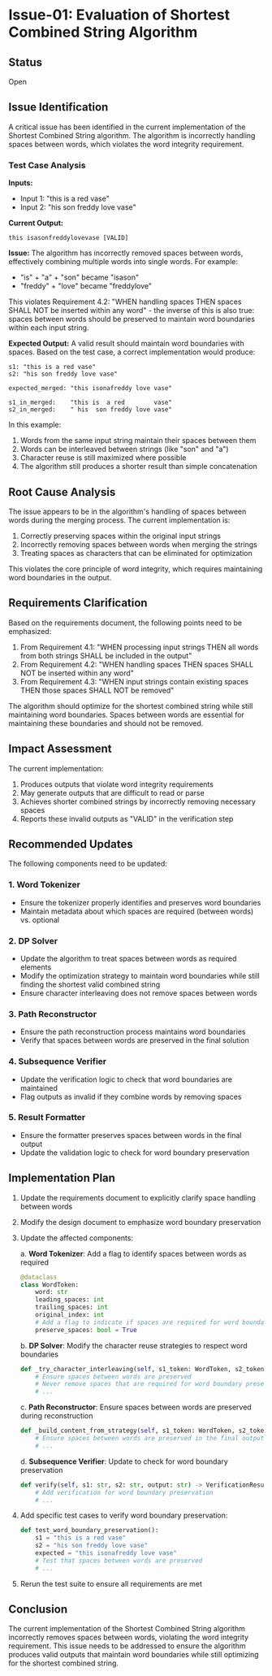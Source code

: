 # Issue-01: Evaluation of Shortest Combined String Algorithm

## Status

Open

## Issue Identification

A critical issue has been identified in the current implementation of the Shortest Combined String algorithm. The algorithm is incorrectly handling spaces between words, which violates the word integrity requirement.

### Test Case Analysis

**Inputs:**
- Input 1: "this is a red vase"
- Input 2: "his son freddy love vase"

**Current Output:**
```
this isasonfreddylovevase [VALID]
```

**Issue:**
The algorithm has incorrectly removed spaces between words, effectively combining multiple words into single words. For example:
- "is" + "a" + "son" became "isason"
- "freddy" + "love" became "freddylove"

This violates Requirement 4.2: "WHEN handling spaces THEN spaces SHALL NOT be inserted within any word" - the inverse of this is also true: spaces between words should be preserved to maintain word boundaries within each input string.

**Expected Output:**
A valid result should maintain word boundaries with spaces. Based on the test case, a correct implementation would produce:

```
s1: "this is a red vase"
s2: "his son freddy love vase"

expected_merged: "this isonafreddy love vase"

s1_in_merged:    "this is  a red        vase"
s2_in_merged:    " his  son freddy love vase"
```

In this example:
1. Words from the same input string maintain their spaces between them
2. Words can be interleaved between strings (like "son" and "a")
3. Character reuse is still maximized where possible
4. The algorithm still produces a shorter result than simple concatenation

## Root Cause Analysis

The issue appears to be in the algorithm's handling of spaces between words during the merging process. The current implementation is:

1. Correctly preserving spaces within the original input strings
2. Incorrectly removing spaces between words when merging the strings
3. Treating spaces as characters that can be eliminated for optimization

This violates the core principle of word integrity, which requires maintaining word boundaries in the output.

## Requirements Clarification

Based on the requirements document, the following points need to be emphasized:

1. From Requirement 4.1: "WHEN processing input strings THEN all words from both strings SHALL be included in the output"
2. From Requirement 4.2: "WHEN handling spaces THEN spaces SHALL NOT be inserted within any word"
3. From Requirement 4.3: "WHEN input strings contain existing spaces THEN those spaces SHALL NOT be removed"

The algorithm should optimize for the shortest combined string while still maintaining word boundaries. Spaces between words are essential for maintaining these boundaries and should not be removed.

## Impact Assessment

The current implementation:

1. Produces outputs that violate word integrity requirements
2. May generate outputs that are difficult to read or parse
3. Achieves shorter combined strings by incorrectly removing necessary spaces
4. Reports these invalid outputs as "VALID" in the verification step

## Recommended Updates

The following components need to be updated:

### 1. Word Tokenizer

- Ensure the tokenizer properly identifies and preserves word boundaries
- Maintain metadata about which spaces are required (between words) vs. optional

### 2. DP Solver

- Update the algorithm to treat spaces between words as required elements
- Modify the optimization strategy to maintain word boundaries while still finding the shortest valid combined string
- Ensure character interleaving does not remove spaces between words

### 3. Path Reconstructor

- Ensure the path reconstruction process maintains word boundaries
- Verify that spaces between words are preserved in the final solution

### 4. Subsequence Verifier

- Update the verification logic to check that word boundaries are maintained
- Flag outputs as invalid if they combine words by removing spaces

### 5. Result Formatter

- Ensure the formatter preserves spaces between words in the final output
- Update the validation logic to check for word boundary preservation

## Implementation Plan

1. Update the requirements document to explicitly clarify space handling between words
2. Modify the design document to emphasize word boundary preservation
3. Update the affected components:

   a. **Word Tokenizer**: Add a flag to identify spaces between words as required
   ```python
   @dataclass
   class WordToken:
       word: str
       leading_spaces: int
       trailing_spaces: int
       original_index: int
       # Add a flag to indicate if spaces are required for word boundary preservation
       preserve_spaces: bool = True
   ```

   b. **DP Solver**: Modify the character reuse strategies to respect word boundaries
   ```python
   def _try_character_interleaving(self, s1_token: WordToken, s2_token: WordToken) -> dict:
       # Ensure spaces between words are preserved
       # Never remove spaces that are required for word boundary preservation
       # ...
   ```

   c. **Path Reconstructor**: Ensure spaces between words are preserved during reconstruction
   ```python
   def _build_content_from_strategy(self, s1_token: WordToken, s2_token: WordToken, strategy: str) -> str:
       # Ensure spaces between words are preserved in the final output
       # ...
   ```

   d. **Subsequence Verifier**: Update to check for word boundary preservation
   ```python
   def verify(self, s1: str, s2: str, output: str) -> VerificationResult:
       # Add verification for word boundary preservation
       # ...
   ```

4. Add specific test cases to verify word boundary preservation:
   ```python
   def test_word_boundary_preservation():
       s1 = "this is a red vase"
       s2 = "his son freddy love vase"
       expected = "this isonafreddy love vase"
       # Test that spaces between words are preserved
       # ...
   ```

5. Rerun the test suite to ensure all requirements are met

## Conclusion

The current implementation of the Shortest Combined String algorithm incorrectly removes spaces between words, violating the word integrity requirement. This issue needs to be addressed to ensure the algorithm produces valid outputs that maintain word boundaries while still optimizing for the shortest combined string.